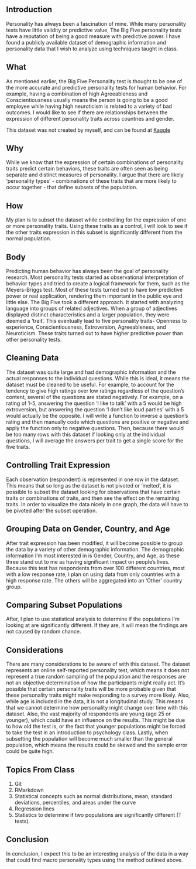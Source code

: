 ## Introduction

Personality has always been a fascination of mine. While many
personality tests have little validity or predictive value, The Big Five
personality tests have a reputation of being a good measure with
predictive power. I have found a publicly available dataset of
demographic information and personality data that I wish to analyze
using techniques taught in class.

## What

As mentioned earlier, the Big Five Personality test is thought to be one
of the more accurate and predictive personality tests for human
behavior. For example, having a combination of high Agreeableness and
Conscientiousness usually means the person is going to be a good
employee while having high neuroticism is related to a variety of bad
outcomes. I would like to see if there are relationships between the
expression of different personality traits across countries and gender.

This dataset was not created by myself, and can be found at
[Kaggle](https://www.kaggle.com/datasets/lucasgreenwell/ocean-five-factor-personality-test-responses)

## Why

While we know that the expression of certain combinations of personality
traits predict certain behaviors, these traits are often seen as being
separate and distinct measures of personality. I argue that there are
likely ‘personality types’ - combinations of these traits that are more
likely to occur together - that define subsets of the population.

## How

My plan is to subset the dataset while controlling for the expression of
one or more personality traits. Using these traits as a control, I will
look to see if the other traits expression in this subset is
significantly different from the normal population.

## Body

Predicting human behavior has always been the goal of personality
research. Most personality tests started as observational interpretation
of behavior types and tried to create a logical framework for them, such
as the Meyers-Briggs test. Most of these tests turned out to have low
predictive power or real application, rendering them important in the
public eye and little else. The Big Five took a different approach. It
started with analyzing language into groups of related adjectives. When
a group of adjectives displayed distinct characteristics and a larger
population, they were deemed a ‘trait’. This eventually lead to five
personality traits- Openness to experience, Conscientiousness,
Extroversion, Agreeableness, and Neuroticism. These traits turned out to
have higher predictive power than other personality tests.

## Cleaning Data

The dataset was quite large and had demographic information and the
actual responses to the individual questions. While this is ideal, it
means the dataset must be cleaned to be useful. For example, to account
for the tendency to give high ratings over low ratings regardless of the
question’s content, several of the questions are stated negatively. For
example, on a rating of 1-5, answering the question ‘I like to talk’
with a 5 would be high extroversion, but answering the question ‘I don’t
like loud parties’ with a 5 would actually be the opposite. I will write
a function to inverse a question’s rating and then manually code which
questions are positive or negative and apply the function only to
negative questions. Then, because there would be too many rows with this
dataset if looking only at the individual questions, I will average the
answers per trait to get a single score for the five traits.

## Controlling Trait Expression

Each observation (respondent) is represented in one row in the dataset.
This means that so long as the dataset is not pivoted or ‘melted’, it is
possible to subset the dataset looking for observations that have
certain traits or combinations of traits, and then see the effect on the
remaining traits. In order to visualize the data nicely in one graph,
the data will have to be pivoted after the subset operation.

## Grouping Data on Gender, Country, and Age

After trait expression has been modified, it will become possible to
group the data by a variety of other demographic information. The
demographic information I’m most interested in is Gender, Country, and
Age, as these three stand out to me as having significant impact on
people’s lives. Because this test has respondents from over 100
different countries, most with a low response rate, I plan on using data
from only countries with a high response rate. The others will be
aggregated into an ‘Other’ country group.

## Comparing Subset Populations

After, I plan to use statistical analysis to determine if the populations 
I'm looking at are significantly different. If they are, it will mean 
the findings are not caused by random chance.

## Considerations

There are many considerations to be aware of with this dataset. The
dataset represents an online self-reported personality test, which means
it does not represent a true random sampling of the population and the
responses are not an objective determination of how the participants
might really act. It’s possible that certain personality traits will be
more probable given that these personality traits might make responding
to a survey more likely. Also, while age is included in the data, it is
not a longitudinal study. This means that we cannot determine how
personality might change over time with this dataset. Also, the vast
majority of respondents are young (age 25 or younger), which could have
an influence on the results. This might be due to how old the test is,
or the fact that younger populations might be forced to take the test in
an introduction to psychology class. Lastly, when subsetting the
population will become much smaller than the general population, which
means the results could be skewed and the sample error could be quite
high.

## Topics From Class

1.  Git
2.  RMarkdown
3.  Statistical concepts such as normal distributions, mean, standard
    deviations, percentiles, and areas under the curve
4.  Regression lines
5.  Statistics to determine if two populations are significantly
    different (T tests).

## Conclusion

In conclusion, I expect this to be an interesting analysis of the data
in a way that could find macro personality types using the method
outlined above.
